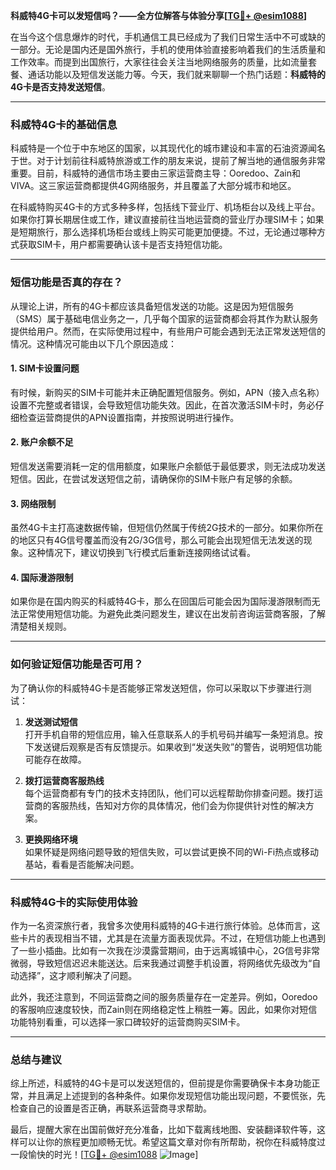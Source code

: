 **科威特4G卡可以发短信吗？——全方位解答与体验分享[[TG💪+ @esim1088](https://t.me/s/esim1088)]**

在当今这个信息爆炸的时代，手机通信工具已经成为了我们日常生活中不可或缺的一部分。无论是国内还是国外旅行，手机的使用体验直接影响着我们的生活质量和工作效率。而提到出国旅行，大家往往会关注当地网络服务的质量，比如流量套餐、通话功能以及短信发送能力等。今天，我们就来聊聊一个热门话题：**科威特的4G卡是否支持发送短信**。

---

### **科威特4G卡的基础信息**

科威特是一个位于中东地区的国家，以其现代化的城市建设和丰富的石油资源闻名于世。对于计划前往科威特旅游或工作的朋友来说，提前了解当地的通信服务非常重要。目前，科威特的通信市场主要由三家运营商主导：Ooredoo、Zain和VIVA。这三家运营商都提供4G网络服务，并且覆盖了大部分城市和地区。

在科威特购买4G卡的方式多种多样，包括线下营业厅、机场柜台以及线上平台。如果你打算长期居住或工作，建议直接前往当地运营商的营业厅办理SIM卡；如果是短期旅行，那么选择机场柜台或线上购买可能更加便捷。不过，无论通过哪种方式获取SIM卡，用户都需要确认该卡是否支持短信功能。

---

### **短信功能是否真的存在？**

从理论上讲，所有的4G卡都应该具备短信发送的功能。这是因为短信服务（SMS）属于基础电信业务之一，几乎每个国家的运营商都会将其作为默认服务提供给用户。然而，在实际使用过程中，有些用户可能会遇到无法正常发送短信的情况。这种情况可能由以下几个原因造成：

#### **1. SIM卡设置问题**
有时候，新购买的SIM卡可能并未正确配置短信服务。例如，APN（接入点名称）设置不完整或者错误，会导致短信功能失效。因此，在首次激活SIM卡时，务必仔细检查运营商提供的APN设置指南，并按照说明进行操作。

#### **2. 账户余额不足**
短信发送需要消耗一定的信用额度，如果账户余额低于最低要求，则无法成功发送短信。因此，在尝试发送短信之前，请确保你的SIM卡账户有足够的余额。

#### **3. 网络限制**
虽然4G卡主打高速数据传输，但短信仍然属于传统2G技术的一部分。如果你所在的地区只有4G信号覆盖而没有2G/3G信号，那么可能会出现短信无法发送的现象。这种情况下，建议切换到飞行模式后重新连接网络试试看。

#### **4. 国际漫游限制**
如果你是在国内购买的科威特4G卡，那么在回国后可能会因为国际漫游限制而无法正常使用短信功能。为避免此类问题发生，建议在出发前咨询运营商客服，了解清楚相关规则。

---

### **如何验证短信功能是否可用？**

为了确认你的科威特4G卡是否能够正常发送短信，你可以采取以下步骤进行测试：

1. **发送测试短信**  
   打开手机自带的短信应用，输入任意联系人的手机号码并编写一条短消息。按下发送键后观察是否有反馈提示。如果收到“发送失败”的警告，说明短信功能可能存在故障。

2. **拨打运营商客服热线**  
   每个运营商都有专门的技术支持团队，他们可以远程帮助你排查问题。拨打运营商的客服热线，告知对方你的具体情况，他们会为你提供针对性的解决方案。

3. **更换网络环境**  
   如果怀疑是网络问题导致的短信失败，可以尝试更换不同的Wi-Fi热点或移动基站，看看是否能解决问题。

---

### **科威特4G卡的实际使用体验**

作为一名资深旅行者，我曾多次使用科威特的4G卡进行旅行体验。总体而言，这些卡片的表现相当不错，尤其是在流量方面表现优异。不过，在短信功能上也遇到了一些小插曲。比如有一次我在沙漠露营期间，由于远离城镇中心，2G信号非常微弱，导致短信迟迟未能送达。后来我通过调整手机设置，将网络优先级改为“自动选择”，这才顺利解决了问题。

此外，我还注意到，不同运营商之间的服务质量存在一定差异。例如，Ooredoo的客服响应速度较快，而Zain则在网络稳定性上稍胜一筹。因此，如果你对短信功能特别看重，可以选择一家口碑较好的运营商购买SIM卡。

---

### **总结与建议**

综上所述，科威特的4G卡是可以发送短信的，但前提是你需要确保卡本身功能正常，并且满足上述提到的各种条件。如果你发现短信功能出现问题，不要慌张，先检查自己的设置是否正确，再联系运营商寻求帮助。

最后，提醒大家在出国前做好充分准备，比如下载离线地图、安装翻译软件等，这样可以让你的旅程更加顺畅无忧。希望这篇文章对你有所帮助，祝你在科威特度过一段愉快的时光！[[TG💪+ @esim1088](https://t.me/s/esim1088) ![Image](https://i.postimg.cc/4NQfJmqS/Snipaste-2025-05-13-00-14-12.png)]